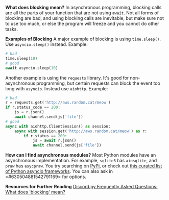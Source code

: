 **What does blocking mean?**
In asynchronous programming, blocking calls are all the parts of your function that are not using `await`. Not all forms of blocking are bad, and using blocking calls are inevitable, but make sure not to use too much, or else the program will freeze and you cannot do other tasks.

**Examples of Blocking**
A major example of blocking is using `time.sleep()`. Use `asyncio.sleep()` instead.
Example:
```py
# bad
time.sleep(10)
# good
await asyncio.sleep(10)
```
Another example is using the `requests` library. It's good for non-asynchronous programming, but certain requests can block the event too long with `asyncio`. Instead use `aiohttp`. Example:
```py
# bad
r = requests.get('http://aws.random.cat/meow')
if r.status_code == 200:
    js = r.json()
    await channel.send(js['file'])
# good
async with aiohttp.ClientSession() as session:
    async with session.get('http://aws.random.cat/meow') as r:
        if r.status == 200:
            js = await r.json()
            await channel.send(js['file'])
```

**How can I find asynchronous modules?**
Most Python modules have an asynchronous implementation. For example, `sqlite3` has `aiosqlite`, and `praw` has `asycpraw`. You try searching on [PyPi](https://pypi.org), or check out [this curated list of Python asyncio frameworks](https://github.com/timofurrer/awesome-asyncio).
You can also ask in <#630504881542791169> for options.

**Resources for Further Reading**
[Discord.py Frequently Asked Questions: What does 'blocking' mean?](https://discordpy.readthedocs.io/en/latest/faq.html#what-does-blocking-mean)
